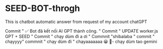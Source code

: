# SEED-BOT-throgh
This is chatbot automatic answer from request of my account chatGPT

Commit " ✅ Bot đã kết nối AI GPT thành công. "
Commit " UPDATE worker.js GPT + SEED "
Commit " chạy dùm đi a ơi "
Commnit "shibalaba "
commit " chạyyyy"
commnit " chạy dùm đi "
chạyaaaaaaa
😀
🤡- chạy dùm tao gemini